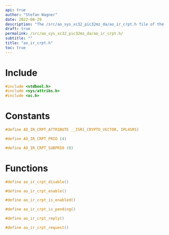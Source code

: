 ```yaml
---
api: true
author: "Stefan Wagner"
date: 2022-08-29
description: "The /src/ao_sys_xc32_pic32mz_da/ao_ir_crpt.h file of the ao real-time operating system."
draft: true
permalink: /src/ao_sys_xc32_pic32mz_da/ao_ir_crpt.h/
subtitle: ""
title: "ao_ir_crpt.h"
toc: true
---
```


# Include

```c
#include <stdbool.h>
#include <sys/attribs.h>
#include <xc.h>
```

# Constants

```c
#define AO_IR_CRPT_ATTRIBUTE __ISR(_CRYPTO_VECTOR, IPL4SRS)
```

```c
#define AO_IR_CRPT_PRIO (4)
```

```c
#define AO_IR_CRPT_SUBPRIO (0)
```

# Functions

```c
#define ao_ir_crpt_disable()
```

```c
#define ao_ir_crpt_enable()
```

```c
#define ao_ir_crpt_is_enabled()
```

```c
#define ao_ir_crpt_is_pending()
```

```c
#define ao_ir_crpt_reply()
```

```c
#define ao_ir_crpt_request()
```

